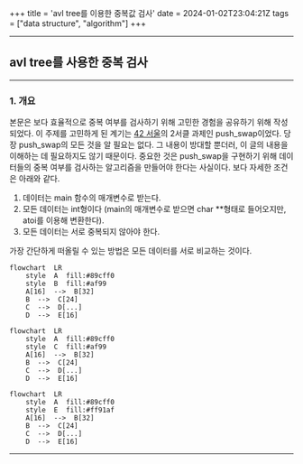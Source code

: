 +++
title = 'avl tree를 이용한 중복값 검사'
date = 2024-01-02T23:04:21Z
tags = ["data structure", "algorithm"]
+++

---
## avl tree를 사용한 중복 검사
---

### 1. 개요
본문은 보다 효율적으로 중복 여부를 검사하기 위해 고민한 경험을 공유하기 위해 작성되었다. 이 주제를 고민하게 된 계기는 [42 서울](https://42seoul.kr/seoul42/main/view)의 2서클 과제인 push_swap이었다. 당장 push_swap의 모든 것을 알 필요는 없다. 그 내용이 방대할 뿐더러, 이 글의 내용을 이해하는 데 필요하지도 않기 때문이다. 중요한 것은 push_swap을 구현하기 위해 데이터들의 중복 여부를 검사하는 알고리즘을 만들어야 한다는 사실이다. 보다 자세한 조건은 아래와 같다.

1. 데이터는 main 함수의 매개변수로 받는다.
2. 모든 데이터는 int형이다 (main의 매개변수로 받으면 char **형태로 들어오지만, atoi를 이용해 변환한다).
3. 모든 데이터는 서로 중복되지 않아야 한다.

가장 간단하게 떠올릴 수 있는 방법은 모든 데이터를 서로 비교하는 것이다.

```mermaid
flowchart  LR
	style  A  fill:#89cff0
	style  B  fill:#af99
	A[16]  -->  B[32]
	B  -->  C[24]
	C  -->  D[...]
	D  -->  E[16]
```

```mermaid
flowchart  LR
	style  A  fill:#89cff0
	style  C  fill:#af99
	A[16]  -->  B[32]
	B  -->  C[24]
	C  -->  D[...]
	D  -->  E[16]
```

```mermaid
flowchart  LR
	style  A  fill:#89cff0
	style  E  fill:#ff91af
	A[16]  -->  B[32]
	B  -->  C[24]
	C  -->  D[...]
	D  -->  E[16]
```

---

